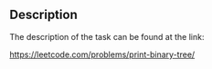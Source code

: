 ## Description

The description of the task can be found at the link: 

https://leetcode.com/problems/print-binary-tree/
